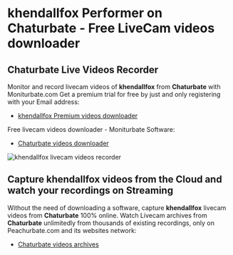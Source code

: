 # khendallfox Performer on Chaturbate - Free LiveCam videos downloader

## Chaturbate Live Videos Recorder

Monitor and record livecam videos of **khendallfox** from **Chaturbate** with Moniturbate.com
Get a premium trial for free by just and only registering with your Email address:
* [khendallfox Premium videos downloader](https://moniturbate.com/request-demo-licence-key.html)

Free livecam videos downloader - Moniturbate Software:
* [Chaturbate videos downloader](https://moniturbate.com/moniturbate-download-software.html)

![khendallfox livecam videos recorder](https://peachurnet.com/templates/moniturbate-software.png)


## Capture khendallfox videos from the Cloud and watch your recordings on Streaming

Without the need of downloading a software, capture **khendallfox** livecam videos from **Chaturbate** 100% online.
Watch Livecam archives from **Chaturbate** unlimitedly from thousands of existing recordings, only on Peachurbate.com and its websites network:
* [Chaturbate videos archives](https://peachurnet.com/)